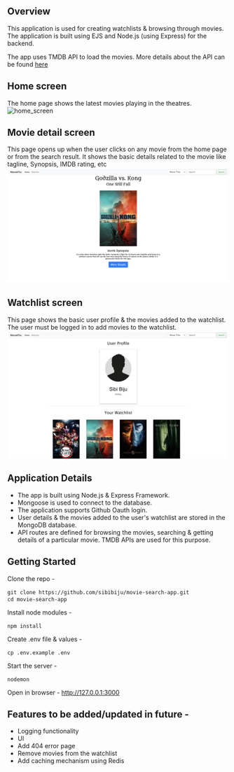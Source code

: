 ## Overview
This application is used for creating watchlists & browsing through movies. The application is built using EJS and Node.js (using Express) for the backend.

The app uses TMDB API to load the movies. More details about the API can be found [here](https://developers.themoviedb.org/3/getting-started/introduction)

## Home screen
The home page shows the latest movies playing in the theatres.
![home_screen](public/images/home.png?raw=true)

## Movie detail screen
This page opens up when the user clicks on any movie from the home page or from the search result. It shows the basic details related to the movie like tagline, Synopsis, IMDB rating, etc
![movie_detail_screen](public/images/movie-info.png?raw=true)

## Watchlist screen
This page shows the basic user profile & the movies added to the watchlist. The user must be logged in to add movies to the watchlist.
![movie_detail_screen](public/images/profile.png?raw=true)


## Application Details
- The app is built using Node.js & Express Framework.
- Mongoose is used to connect to the database.
- The application supports Github Oauth login.
- User details & the movies added to the user's watchlist are stored in the MongoDB database.
- API routes are defined for browsing the movies, searching & getting details of a particular movie. TMDB APIs are used for this purpose.

## Getting Started

Clone the repo -
```
git clone https://github.com/sibibiju/movie-search-app.git
cd movie-search-app
```

Install node modules - 
```
npm install
```

Create .env file & values - 
```
cp .env.example .env
```

Start the server - 
```
nodemon
```

Open in browser - 
http://127.0.0.1:3000

## Features to be added/updated in future - 
- Logging functionality
- UI
- Add 404 error page
- Remove movies from the watchlist
- Add caching mechanism using Redis

